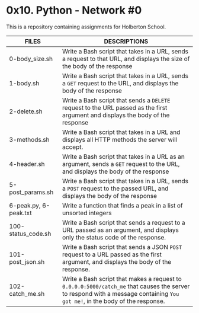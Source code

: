 # 0x10. Python - Network #0

This is a repository containing assignments for Holberton School.

|FILES| DESCRIPTIONS|
|---|---|
|0-body_size.sh|  Write a Bash script that takes in a URL, sends a request to that URL, and displays the size of the body of the response|
|1-body.sh|  Write a Bash script that takes in a URL, sends a ```GET``` request to the URL, and displays the body of the response|
|2-delete.sh|  Write a Bash script that sends a ```DELETE``` request to the URL passed as the first argument and displays the body of the response|
|3-methods.sh|  Write a Bash script that takes in a URL and displays all HTTP methods the server will accept.|
|4-header.sh|  Write a Bash script that takes in a URL as an argument, sends a ```GET``` request to the URL, and displays the body of the response|
|5-post_params.sh|  Write a Bash script that takes in a URL, sends a ```POST``` request to the passed URL, and displays the body of the response|
|6-peak.py, 6-peak.txt|  Write a function that finds a peak in a list of unsorted integers |
|100-status_code.sh|  Write a Bash script that sends a request to a URL passed as an argument, and displays only the status code of the response.|
|101-post_json.sh|  Write a Bash script that sends a JSON ```POST``` request to a URL passed as the first argument, and displays the body of the response.|
|102-catch_me.sh|  Write a Bash script that makes a request to ```0.0.0.0:5000/catch_me``` that causes the server to respond with a message containing ```You got me!```, in the body of the response.|

